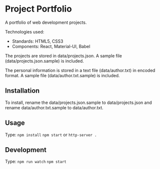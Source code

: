Project Portfolio
==========

A portfolio of web development projects.

Technologies used:
*   Standards: HTML5, CSS3
*   Components: React, Material-UI, Babel

The projects are stored in data/projects.json.
A sample file (data/projects.json.sample) is included.

The personal information is stored in a text file (data/author.txt) in encoded format.
A sample file (data/author.txt.sample) is included.

Installation
------------

To install, rename the data/projects.json.sample to data/projects.json
and rename data/author.txt.sample to data/author.txt.

Usage
-----

Type:
`npm install`
`npm start`
or
`http-server .`

Development
-----------

Type:
`npm run watch`
`npm start`

